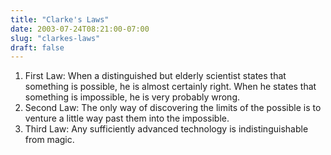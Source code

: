 ```yaml
---
title: "Clarke's Laws"
date: 2003-07-24T08:21:00-07:00
slug: "clarkes-laws"
draft: false
---
```


1. First Law: When a distinguished but elderly scientist states that something is possible, he is almost certainly right. When he states that something is impossible, he is very probably wrong.
2. Second Law: The only way of discovering the limits of the possible is to venture a little way past them into the impossible.
3. Third Law: Any sufficiently advanced technology is indistinguishable from magic.
